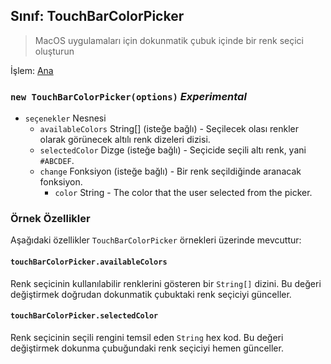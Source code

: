 ## Sınıf: TouchBarColorPicker

> MacOS uygulamaları için dokunmatik çubuk içinde bir renk seçici oluşturun

İşlem: [Ana](../tutorial/quick-start.md#main-process)

### `new TouchBarColorPicker(options)` *Experimental*

* `seçenekler` Nesnesi 
  * `availableColors` String[] (isteğe bağlı) - Seçilecek olası renkler olarak görünecek altılı renk dizeleri dizisi.
  * `selectedColor` Dizge (isteğe bağlı) - Seçicide seçili altı renk, yani `#ABCDEF`.
  * `change` Fonksiyon (isteğe bağlı) - Bir renk seçildiğinde aranacak fonksiyon. 
    * `color` String - The color that the user selected from the picker.

### Örnek Özellikler

Aşağıdaki özellikler `TouchBarColorPicker` örnekleri üzerinde mevcuttur:

#### `touchBarColorPicker.availableColors`

Renk seçicinin kullanılabilir renklerini gösteren bir `String[]` dizini. Bu değeri değiştirmek doğrudan dokunmatik çubuktaki renk seçiciyi günceller.

#### `touchBarColorPicker.selectedColor`

Renk seçicinin seçili rengini temsil eden `String` hex kod. Bu değeri değiştirmek dokunma çubuğundaki renk seçiciyi hemen günceller.